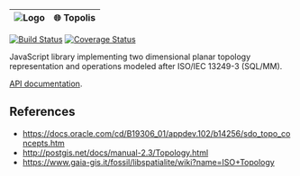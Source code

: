 ![Logo](https://cdn.rawgit.com/bjornharrtell/topolis/master/logo.svg)| :globe_with_meridians: Topolis
---|---

[![Build Status](https://travis-ci.org/bjornharrtell/topolis.svg)](https://travis-ci.org/bjornharrtell/topolis)
[![Coverage Status](https://coveralls.io/repos/github/bjornharrtell/topolis/badge.svg?branch=master)](https://coveralls.io/github/bjornharrtell/topolis?branch=master)

JavaScript library implementing two dimensional planar topology representation and operations modeled after ISO/IEC 13249-3 (SQL/MM).

[API documentation](http://bjornharrtell.github.io/topolis/alpha/apidocs/).

## References

* https://docs.oracle.com/cd/B19306_01/appdev.102/b14256/sdo_topo_concepts.htm
* http://postgis.net/docs/manual-2.3/Topology.html
* https://www.gaia-gis.it/fossil/libspatialite/wiki?name=ISO+Topology
